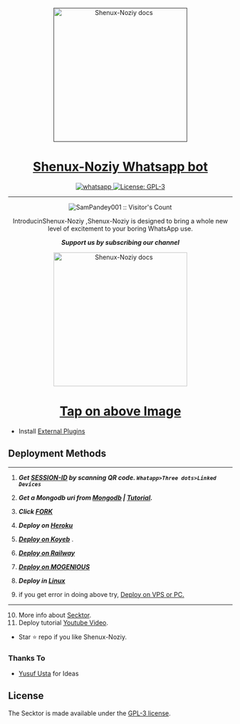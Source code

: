   <p align="center">  
  <a href="">
    <img alt="Shenux-Noziy docs" height="300" src="https://i.imgur.com/bPadlbQ.jpeg">
    <h1 align="center">Shenux-Noziy Whatsapp bot</h1>
  </a>
</p>
   
<p align="center">

  <a aria-label="Join our chats" href="" target="_blank">
    <img alt="whatsapp" src="https://img.shields.io/badge/Join Group-25D366?style=for-the-badge&logo=whatsapp&logoColor=white" />
  </a>
 
  <a aria-label="Shenux-Noziy is free to use" href="" target="_blank">
    <img alt="License: GPL-3" src="https://badges.frapsoft.com/os/gpl/gpl.png?v=103)](https://opensource.org/licenses/GPL-3.0/" target="_blank" />
  </a>
</p>


---

<p align="center"><img src="https://profile-counter.glitch.me/{SamPandey001}/count.svg" alt="SamPandey001 :: Visitor's Count" /></p>

  <p align="center"> IntroducinShenux-Noziy   ,Shenux-Noziy is designed to bring a whole new level of excitement to your boring WhatsApp use. </p>
 
 ***<p align="center"> Support us by subscribing our channel </p>***
 
   <p align="center">  
  <a href="https://youtu.be/It-Ak-aSx0c">
    <img alt="Shenux-Noziy docs" height="300" src="https://t3.ftcdn.net/jpg/03/00/38/90/360_F_300389025_b5hgHpjDprTySl8loTqJRMipySb1rO0I.jpg">
    <h1 align="center">Tap on above Image</h1>
  </a>
</p>
 
 
- Install [External Plugins](https://github.com/SamPandey001/Secktor-Plugins)
## Deployment Methods
---
1. ***Get [SESSION-ID](https://) by scanning QR code. `Whatapp>Three dots>Linked Devices`***
2.  ***Get a Mongodb uri from [Mongodb]() | [Tutorial](h).***
3.  ***Click [FORK]()***
4.  ***Deploy on [Heroku]()***

5. ***[Deploy on Koyeb](/koyeb)*** .

6.  ***[Deploy on Railway](/railway)***
7. ***[Deploy on MOGENIOUS](-MOGENIOUS)***
  
8. ***Deploy in [Linux](-in-any-shell-including-termux)***

9. if you get error in doing above try, [Deploy on VPS or PC.](/blob/main/deploy-on-vps.md)
---
10. More info about [Secktor](/).
11. Deploy tutorial [Youtube Video](e).



- Star ⭐ repo if you like Shenux-Noziy.
### Thanks To

- [Yusuf Usta](https://github.com/yusufusta) for Ideas

## License

The Secktor is made available under the [GPL-3 license](/blob/main/LICENCE). 
